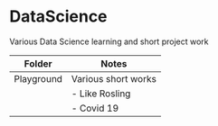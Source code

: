 # DataScience
Various Data Science learning and short project work

| Folder | Notes|
|-----|-----|
| Playground | Various short works |
|| - Like Rosling |
|| - Covid 19 |
